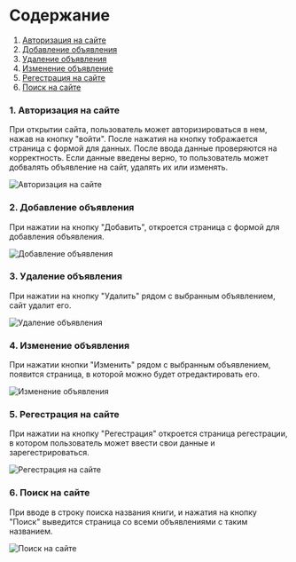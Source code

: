 # Содержание
1. [Авторизация на сайте](#1)
2. [Добавление объявления](#2)
3. [Удаление объявления](#3)
4. [Изменение объявление](#4)
5. [Регестрация на сайте](#5)
6. [Поиск на сайте](#6)


### 1. Авторизация на сайте<a name="1"></a>
При открытии сайта, пользователь может авторизироваться в нем, нажав на кнопку "войти". После нажатия на кнопку тображается страница с формой для данных. После ввода данные проверяются на корректность. Если данные введены верно, то пользователь может добвалять объявление на сайт, удалять их или изменять.

![Авторизация на сайте](https://github.com/Sicphy/AllBooks-Website/blob/master/Documentation/Diagrams/Activity/activityDiagram1.jpg)

### 2. Добавление объявления<a name="2"></a>
При нажатии на кнопку "Добавить", откроется страница с формой для добавления объявления.

![Добавление объявления](https://github.com/Sicphy/AllBooks-Website/blob/master/Documentation/Diagrams/Activity/activityDiagram4.jpg)
  
### 3. Удаление объявления<a name="3"></a>
При нажатии на кнопку "Удалить" рядом с выбранным объявлением, сайт удалит его.

![Удаление объявления](https://github.com/Sicphy/AllBooks-Website/blob/master/Documentation/Diagrams/Activity/activityDiagram3.jpg)

### 4. Изменение объявления<a name="4"></a>
При нажатии кнопки "Изменить" рядом с выбранным объявлением, появится страница, в которой можно будет отредактировать его.

![Изменение объявления](https://github.com/Sicphy/AllBooks-Website/blob/master/Documentation/Diagrams/Activity/activityDiagram2.jpg)

### 5. Регестрация на сайте<a name="5"></a>
При нажатии на кнопку "Регестрация" откроется страница регестрации, в котором пользователь может ввести свои данные и зарегестрироваться.

![Регестрация на сайте](https://github.com/Sicphy/AllBooks-Website/blob/master/Documentation/Diagrams/Activity/activityDiagram6.jpg)


### 6. Поиск на сайте<a name="6"></a>
При вводе в строку поиска названия книги, и нажатия на кнопку "Поиск" выведится страница со всеми объявлениями с таким названием.

![Поиск на сайте](https://github.com/Sicphy/AllBooks-Website/blob/master/Documentation/Diagrams/Activity/activityDiagram5.jpg)

